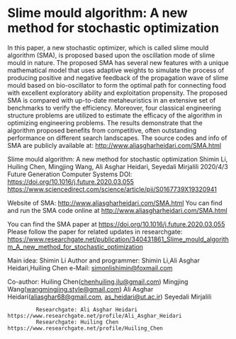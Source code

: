 # Slime mould algorithm: A new method for stochastic optimization

In this paper, a new stochastic optimizer, which is called slime mould algorithm (SMA), is proposed based upon the oscillation mode of slime mould in nature. The proposed SMA has several new features with a unique mathematical model that uses adaptive weights to simulate the process of producing positive and negative feedback of the propagation wave of slime mould based on bio-oscillator to form the optimal path for connecting food with excellent exploratory ability and exploitation propensity. The proposed SMA is compared with up-to-date metaheuristics in an extensive set of benchmarks to verify the efficiency. Moreover, four classical engineering structure problems are utilized to estimate the efficacy of the algorithm in optimizing engineering problems. The results demonstrate that the algorithm proposed benefits from competitive, often outstanding performance on different search landscapes. The source codes and info of SMA are publicly available at: http://www.aliasgharheidari.com/SMA.html

Slime mould algorithm: A new method for stochastic optimization
Shimin Li, Huiling Chen, Mingjing Wang, Ali Asghar Heidari, Seyedali Mirjalili
2020/4/3
Future Generation Computer Systems
DOI: https://doi.org/10.1016/j.future.2020.03.055
https://www.sciencedirect.com/science/article/pii/S0167739X19320941

Website of SMA: http://www.aliasgharheidari.com/SMA.html
You can find and run the SMA code online at http://www.aliasgharheidari.com/SMA.html

You can find the SMA paper at https://doi.org/10.1016/j.future.2020.03.055
Please follow the paper for related updates in researchgate: https://www.researchgate.net/publication/340431861_Slime_mould_algorithm_A_new_method_for_stochastic_optimization

  Main idea: Shimin Li
  Author and programmer: Shimin Li,Ali Asghar Heidari,Huiling Chen
  e-Mail: simonlishimin@foxmail.com
 
 Co-author:
             Huiling Chen(chenhuiling.jlu@gmail.com)
             Mingjing Wang(wangmingjing.style@gmail.com)
             Ali Asghar Heidari(aliasghar68@gmail.com, as_heidari@ut.ac.ir)
             Seyedali Mirjalili
             
             Researchgate: Ali Asghar Heidari https://www.researchgate.net/profile/Ali_Asghar_Heidari
             Researchgate: Huiling Chen https://www.researchgate.net/profile/Huiling_Chen


